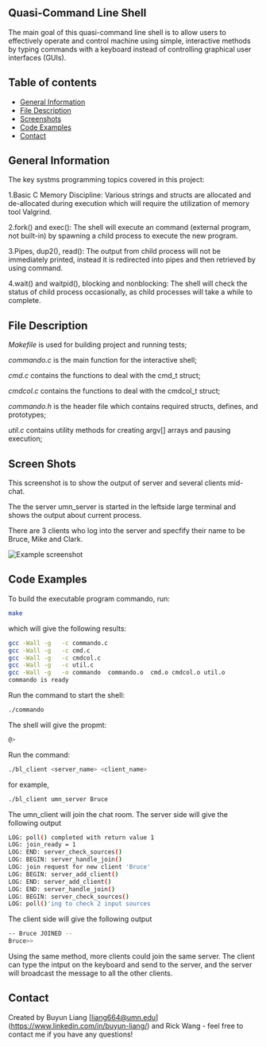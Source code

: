 ## Quasi-Command Line Shell
The main goal of this quasi-command line shell is to allow users to effectively operate and control machine using simple, interactive methods by typing commands with a keyboard instead of controlling graphical user interfaces (GUIs).

## Table of contents
* [General Information](#general-information)
* [File Description](#file-description)
* [Screenshots](#screen-shots)
* [Code Examples](#code-examples)
* [Contact](#contact)

## General Information

The key systms programming topics covered in this project:

1.Basic C Memory Discipline: Various strings and structs are allocated and de-allocated during execution which will require the utilization of memory tool Valgrind.

2.fork() and exec(): The shell will execute an command (external program, not built-in) by spawning a child process to execute the new program.

3.Pipes, dup2(), read(): The output from child process will not be immediately printed, instead it is redirected into pipes and then retrieved by using command.

4.wait() and waitpid(), blocking and nonblocking: The shell will check the status of child process occasionally, as child processes will take a while to complete.

## File Description
*Makefile* is used for building project and running tests;

*commando.c* is the main function for the interactive shell;

*cmd.c* contains the functions to deal with the cmd_t struct;

*cmdcol.c* contains the functions to deal with the cmdcol_t struct;

*commando.h* is the header file which contains required structs, defines, and prototypes;

*util.c* contains utility methods for creating argv[] arrays and pausing execution; 

## Screen Shots
This screenshot is to show the output of server and several clients mid-chat.

The the server umn_server is started in the leftside large terminal and shows the output about current process.

There are 3 clients who log into the server and specfify their name to be Bruce, Mike and Clark.

![Example screenshot](./screenshot.png)

## Code Examples
To build the executable program commando, run:
```bash
make
```
which will give the following results:
```bash
gcc -Wall -g   -c commando.c
gcc -Wall -g   -c cmd.c
gcc -Wall -g   -c cmdcol.c
gcc -Wall -g   -c util.c
gcc -Wall -g   -o commando  commando.o  cmd.o cmdcol.o util.o
commando is ready
```

Run the command to start the shell: 
```bash
./commando
```

The shell will give the propmt:
```bash
@>
```

Run the command: 
```bash
./bl_client <server_name> <client_name>
```
for example, 
```bash
./bl_client umn_server Bruce
```
The umn_client will join the chat room. The server side will give the following output
```bash
LOG: poll() completed with return value 1
LOG: join_ready = 1
LOG: END: server_check_sources()
LOG: BEGIN: server_handle_join()
LOG: join request for new client 'Bruce'
LOG: BEGIN: server_add_client()
LOG: END: server_add_client()
LOG: END: server_handle_join()
LOG: BEGIN: server_check_sources()
LOG: poll()'ing to check 2 input sources
```

The client side will give the following output
```bash
-- Bruce JOINED --
Bruce>>
```
Using the same method, more clients could join the same server. The client can type the intput on the keyboard and send to the server, and the server will broadcast the message to all the other clients.
 
## Contact
Created by Buyun Liang [liang664@umn.edu] (https://www.linkedin.com/in/buyun-liang/) and Rick Wang - feel free to contact me if you have any questions!
